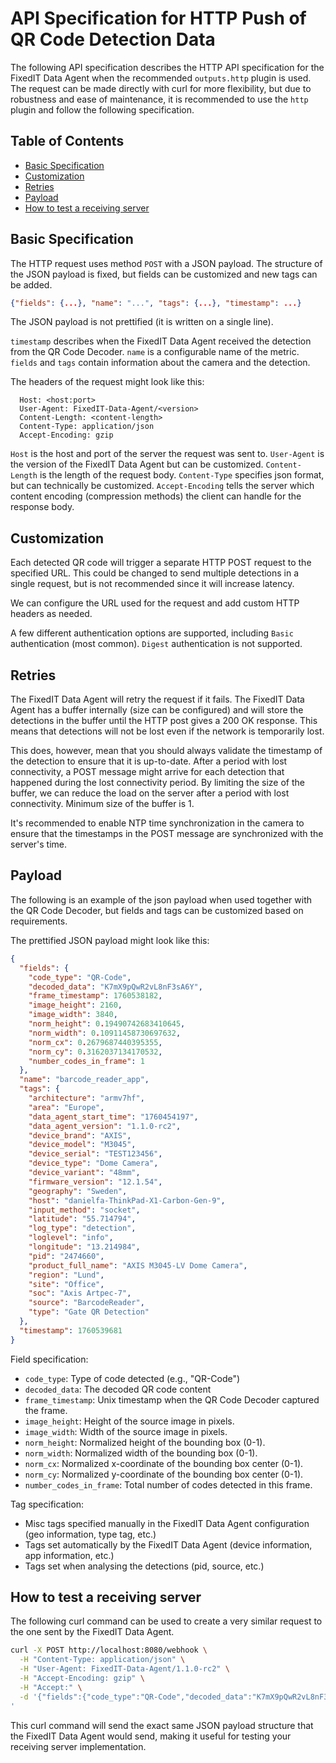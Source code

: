 # API Specification for HTTP Push of QR Code Detection Data

The following API specification describes the HTTP API specification for the FixedIT Data Agent when the recommended `outputs.http` plugin is used. The request can be made directly with curl for more flexibility, but due to robustness and ease of maintenance, it is recommended to use the `http` plugin and follow the following specification.

## Table of Contents

<!-- toc -->

- [Basic Specification](#basic-specification)
- [Customization](#customization)
- [Retries](#retries)
- [Payload](#payload)
- [How to test a receiving server](#how-to-test-a-receiving-server)

<!-- tocstop -->

## Basic Specification

The HTTP request uses method `POST` with a JSON payload. The structure of the JSON payload is fixed, but fields can be customized and new tags can be added.

```json
{"fields": {...}, "name": "...", "tags": {...}, "timestamp": ...}
```

The JSON payload is not prettified (it is written on a single line).

`timestamp` describes when the FixedIT Data Agent received the detection from the QR Code Decoder. `name` is a configurable name of the metric. `fields` and `tags` contain information about the camera and the detection.

The headers of the request might look like this:

```text
  Host: <host:port>
  User-Agent: FixedIT-Data-Agent/<version>
  Content-Length: <content-length>
  Content-Type: application/json
  Accept-Encoding: gzip
```

`Host` is the host and port of the server the request was sent to. `User-Agent` is the version of the FixedIT Data Agent but can be customized. `Content-Length` is the length of the request body. `Content-Type` specifies json format, but can technically be customized. `Accept-Encoding` tells the server which content encoding (compression methods) the client can handle for the response body.

## Customization

Each detected QR code will trigger a separate HTTP POST request to the specified URL. This could be changed to send multiple detections in a single request, but is not recommended since it will increase latency.

We can configure the URL used for the request and add custom HTTP headers as needed.

A few different authentication options are supported, including `Basic` authentication (most common). `Digest` authentication is not supported.

## Retries

The FixedIT Data Agent will retry the request if it fails. The FixedIT Data Agent has a buffer internally (size can be configured) and will store the detections in the buffer until the HTTP post gives a 200 OK response. This means that detections will not be lost even if the network is temporarily lost.

This does, however, mean that you should always validate the timestamp of the detection to ensure that it is up-to-date. After a period with lost connectivity, a POST message might arrive for each detection that happened during the lost connectivity period. By limiting the size of the buffer, we can reduce the load on the server after a period with lost connectivity. Minimum size of the buffer is 1.

It's recommended to enable NTP time synchronization in the camera to ensure that the timestamps in the POST message are synchronized with the server's time.

## Payload

The following is an example of the json payload when used together with the QR Code Decoder, but fields and tags can be customized based on requirements.

The prettified JSON payload might look like this:

```json
{
  "fields": {
    "code_type": "QR-Code",
    "decoded_data": "K7mX9pQwR2vL8nF3sA6Y",
    "frame_timestamp": 1760538182,
    "image_height": 2160,
    "image_width": 3840,
    "norm_height": 0.19490742683410645,
    "norm_width": 0.10911458730697632,
    "norm_cx": 0.2679687440395355,
    "norm_cy": 0.3162037134170532,
    "number_codes_in_frame": 1
  },
  "name": "barcode_reader_app",
  "tags": {
    "architecture": "armv7hf",
    "area": "Europe",
    "data_agent_start_time": "1760454197",
    "data_agent_version": "1.1.0-rc2",
    "device_brand": "AXIS",
    "device_model": "M3045",
    "device_serial": "TEST123456",
    "device_type": "Dome Camera",
    "device_variant": "48mm",
    "firmware_version": "12.1.54",
    "geography": "Sweden",
    "host": "danielfa-ThinkPad-X1-Carbon-Gen-9",
    "input_method": "socket",
    "latitude": "55.714794",
    "log_type": "detection",
    "loglevel": "info",
    "longitude": "13.214984",
    "pid": "2474660",
    "product_full_name": "AXIS M3045-LV Dome Camera",
    "region": "Lund",
    "site": "Office",
    "soc": "Axis Artpec-7",
    "source": "BarcodeReader",
    "type": "Gate QR Detection"
  },
  "timestamp": 1760539681
}
```

Field specification:

- `code_type`: Type of code detected (e.g., "QR-Code")
- `decoded_data`: The decoded QR code content
- `frame_timestamp`: Unix timestamp when the QR Code Decoder captured the frame.
- `image_height`: Height of the source image in pixels.
- `image_width`: Width of the source image in pixels.
- `norm_height`: Normalized height of the bounding box (0-1).
- `norm_width`: Normalized width of the bounding box (0-1).
- `norm_cx`: Normalized x-coordinate of the bounding box center (0-1).
- `norm_cy`: Normalized y-coordinate of the bounding box center (0-1).
- `number_codes_in_frame`: Total number of codes detected in this frame.

Tag specification:

- Misc tags specified manually in the FixedIT Data Agent configuration (geo information, type tag, etc.)
- Tags set automatically by the FixedIT Data Agent (device information, app information, etc.)
- Tags set when analysing the detections (pid, source, etc.)

## How to test a receiving server

The following curl command can be used to create a very similar request to the one sent by the FixedIT Data Agent.

```bash
curl -X POST http://localhost:8080/webhook \
  -H "Content-Type: application/json" \
  -H "User-Agent: FixedIT-Data-Agent/1.1.0-rc2" \
  -H "Accept-Encoding: gzip" \
  -H "Accept:" \
  -d '{"fields":{"code_type":"QR-Code","decoded_data":"K7mX9pQwR2vL8nF3sA6Y","frame_timestamp":1760538182,"image_height":2160,"image_width":3840,"norm_height":0.19490742683410645,"norm_width":0.10911458730697632,"norm_cx":0.2679687440395355,"norm_cy":0.3162037134170532,"number_codes_in_frame":1},"name":"barcode_reader_app","tags":{"architecture":"armv7hf","area":"Europe","data_agent_start_time":"1760454197","data_agent_version":"1.1.0-rc2","device_brand":"AXIS","device_model":"M3045","device_serial":"TEST123456","device_type":"Dome Camera","device_variant":"48mm","firmware_version":"12.1.54","geography":"Sweden","host":"axis-test123456","input_method":"socket","latitude":"55.714794","log_type":"detection","loglevel":"info","longitude":"13.214984","pid":"2474660","product_full_name":"AXIS M3045-LV Dome Camera","region":"Lund","site":"Office","soc":"Axis Artpec-7","source":"BarcodeReader","type":"Gate QR Detection"},"timestamp":1760539681}
'
```

This curl command will send the exact same JSON payload structure that the FixedIT Data Agent would send, making it useful for testing your receiving server implementation.
